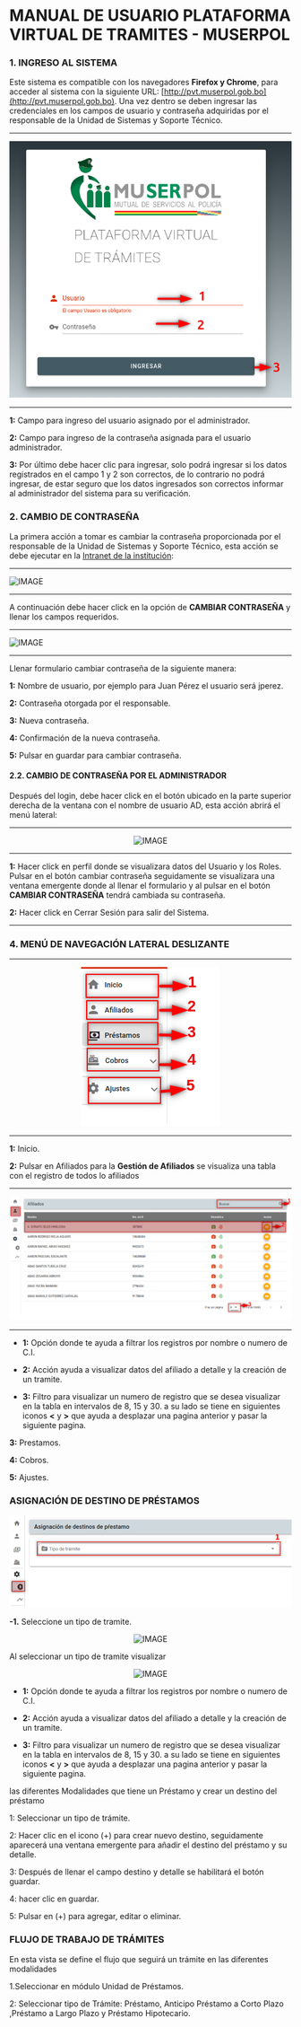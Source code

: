 # **MANUAL DE USUARIO PLATAFORMA VIRTUAL DE TRAMITES - MUSERPOL**

  

### 1. INGRESO AL SISTEMA

  

Este sistema es compatible con los navegadores **Firefox y Chrome**, para acceder al sistema con la siguiente URL: [http://pvt.muserpol.gob.bo](http://pvt.muserpol.gob.bo). Una vez dentro se deben ingresar las credenciales en los campos de usuario y contraseña adquiridas por el responsable de la Unidad de Sistemas y Soporte Técnico.

***

  

<center>

  

![IMAGE](./img/logueo.png)

  

</center>

  

***

**1:** Campo para ingreso del usuario asignado por el administrador.

  

**2:** Campo para ingreso de la contraseña asignada para el usuario administrador.

  

**3:** Por último debe hacer clic para ingresar, solo podrá ingresar si los datos registrados en el campo 1 y 2 son correctos, de lo contrario no podrá ingresar, de estar seguro que los datos ingresados son correctos informar al administrador del sistema para su verificación.

  
### 2. CAMBIO DE CONTRASEÑA

La primera acción a tomar es cambiar la contraseña proporcionada por el responsable de la Unidad de Sistemas y Soporte Técnico, esta acción se debe ejecutar en la [Intranet de la institución](http://intranet.muserpol.gob.bo/service):

***

![IMAGE](./img/cambio_contraseña.png)

***

A continuación debe hacer click en la opción de **CAMBIAR CONTRASEÑA** y llenar los campos requeridos.

***

![IMAGE](./img/cambiar_contraseña_usuario.png)

***

Llenar formulario cambiar contraseña de la siguiente manera:

**1:** Nombre de usuario, por ejemplo para Juan Pérez el usuario será jperez.

**2:** Contraseña otorgada por el responsable.

**3:** Nueva contraseña.

**4:** Confirmación de la nueva contraseña.

**5:** Pulsar en guardar para cambiar contraseña.

#### 2.2. CAMBIO DE CONTRASEÑA POR EL ADMINISTRADOR

Después del login, debe hacer click en el botón ubicado en la parte superior derecha de la ventana con el nombre de usuario AD, esta acción abrirá el menú lateral:

***

<center>

  

![IMAGE](./img/Cambiar_contraseña_admin.png)

  

</center>

  

***

**1:** Hacer click en perfil donde se visualizara datos del Usuario y los Roles. Pulsar en el botón cambiar contraseña seguidamente se visualizara una ventana emergente donde al llenar el formulario y al pulsar en el botón **CAMBIAR CONTRASEÑA** tendrá cambiada su contraseña.

**2:** Hacer click en Cerrar Sesión para salir del Sistema.

****

### 4. MENÚ DE NAVEGACIÓN LATERAL DESLIZANTE

****

<center>

  

![IMAGE](./img/menu_navegacion_lateral.png)

  

</center>

****

  

**1:** Inicio.

  

**2:** Pulsar en Afiliados para la **Gestión de Afiliados** se visualiza una tabla con el registro de todos lo afiliados

****

  

<center>

  

![IMAGE](./img/listar_afiliados.png)

  

</center>

****

-  **1:** Opción donde te ayuda a filtrar los registros por nombre o numero de C.I.

-  **2:** Acción ayuda a visualizar datos del afiliado a detalle y la creación de un tramite.

-  **3:** Filtro para visualizar un  numero de registro que se desea visualizar en la tabla en intervalos de 8, 15 y 30. a su lado se tiene en siguientes iconos  **<** y **>** que ayuda a desplazar  una pagina anterior  y pasar la siguiente pagina. 

  

**3:** Prestamos.

**4:** Cobros.

**5:** Ajustes.

### ASIGNACIÓN DE DESTINO DE PRÉSTAMOS

<center>

  

![IMAGE](./img/asignacion_destino.png)

  

</center>

 **-1.** Seleccione un tipo de tramite.
 <center>

  

![IMAGE](./img/seleccion_tipo_tramite.png)


</center>

  Al seleccionar un tipo de tramite  visualizar
<center>

  
![IMAGE](./img/añadir_destiono_prestamo.png)

  

  

</center>


-  **1:** Opción donde te ayuda a filtrar los registros por nombre o numero de C.I.

-  **2:** Acción ayuda a visualizar datos del afiliado a detalle y la creación de un tramite.

-  **3:** Filtro para visualizar un  numero de registro que se desea visualizar en la tabla en intervalos de 8, 15 y 30. a su lado se tiene en siguientes iconos  **<** y **>** que ayuda a desplazar  una pagina anterior  y pasar la siguiente pagina. 


  las diferentes Modalidades que tiene un Préstamo y crear un destino del préstamo

1: Seleccionar un tipo de trámite.

2: Hacer clic en el icono (+) para crear nuevo destino, seguidamente aparecerá una ventana emergente para añadir el destino del préstamo y su detalle.

3: Después de llenar el campo destino y detalle se habilitará el botón guardar.

4: hacer clic en guardar.

5: Pulsar en (+) para agregar, editar o eliminar.

### FLUJO DE TRABAJO DE TRÁMITES

En esta vista se define el flujo que seguirá un trámite en las diferentes modalidades

1.Seleccionar en módulo Unidad de Préstamos.

2: Seleccionar tipo de Trámite: Préstamo, Anticipo Préstamo a Corto Plazo ,Préstamo a Largo Plazo y Préstamo Hipotecario.